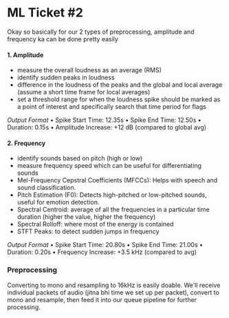 # ML Ticket #2

Okay so basically for our 2 types of preprocessing, amplitude and frequency ka can be done pretty easily

#### 1. Amplitude
- measure the overall loudness as an average (RMS)
- identify sudden peaks in loudness
- difference in the loudness of the peaks and the global and local average (assume a short time frame for local averages)
- set a threshold range for when the loudness spike should be marked as a point of interest and specifically search that time period for flags

*Output Format*
	• Spike Start Time: 12.35s
	• Spike End Time: 12.50s
	• Duration: 0.15s
	• Amplitude Increase: +12 dB (compared to global avg)

#### 2. Frequency
- identify sounds based on pitch (high or low)
- measure frequency speed which can be useful for differentiating sounds
- Mel-Frequency Cepstral Coefficients (MFCCs): Helps with speech and sound classification.
- Pitch Estimation (F0): Detects high-pitched or low-pitched sounds, useful for emotion detection.
- Spectral Centroid: average of all the frequencies in a particular time duration  (higher the value, higher the frequency)
- Spectral Rolloff: where most of the energy is contained
- STFT Peaks: to detect sudden jumps in frequency

*Output Format*
	• Spike Start Time: 20.80s
	• Spike End Time: 21.00s
	• Duration: 0.20s
	• Frequency Increase: +3.5 kHz (compared to avg)


### Preprocessing

Converting to mono and resampling to 16kHz is easily doable. We'll receive individual packets of audio (jitna bhi time we set up per packet), convert to mono and resample, then feed it into our queue pipeline for further processing.
